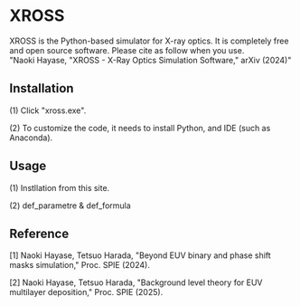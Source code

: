 # XROSS
XROSS is the Python-based simulator for X-ray optics. It is completely free and open source software. 
Please cite as follow when you use.  
    "Naoki Hayase, "XROSS - X-Ray Optics Simulation Software," arXiv (2024)"

## Installation

(1) Click "xross.exe".

(2) To customize the code, it needs to install Python, and IDE (such as Anaconda).

## Usage

(1) Instllation from this site.

(2) def_parametre & def_formula

## Reference

[1] Naoki Hayase, Tetsuo Harada, "Beyond EUV binary and phase shift masks simulation," Proc. SPIE (2024).

[2] Naoki Hayase, Tetsuo Harada, "Background level theory for EUV multilayer deposition," Proc. SPIE (2025).
